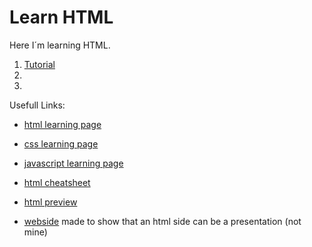 # Learn HTML
 
Here I´m learning HTML.

1. [Tutorial](/topics/01tutorial.md#tutorial)
2. 
3. 

Usefull Links:

- [html learning page](https://www.w3schools.com/html/default.asp)

- [css learning page](https://www.w3schools.com/css/default.asp)

- [javascript learning page](https://www.w3schools.com/js/default.asp)

- [html cheatsheet](https://htmlcheatsheet.com/)

- [html preview](https://html-preview.github.io/)

- [webside](https://github.com/impress/impress.js) made to show that an html side can be a presentation (not mine)